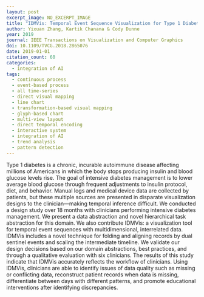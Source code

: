 ```yaml
---
layout: post
excerpt_image: NO_EXCERPT_IMAGE
title: "IDMVis: Temporal Event Sequence Visualization for Type 1 Diabetes Treatment Decision Support"
author: Yixuan Zhang, Kartik Chanana & Cody Dunne
year: 2019
journal: IEEE Transactions on Visualization and Computer Graphics
doi: 10.1109/TVCG.2018.2865076
date: 2019-01-01
citation_count: 60
categories:
  - integration of AI
tags:
  - continuous process
  - event-based process
  - all time-series
  - direct visual mapping
  - line chart
  - transformation-based visual mapping
  - glyph-based chart
  - multi-view layout
  - direct temporal encoding
  - interactive system
  - integration of AI
  - trend analysis
  - pattern detection
---
```

Type 1 diabetes is a chronic, incurable autoimmune disease affecting millions of Americans in which the body stops producing insulin and blood glucose levels rise. The goal of intensive diabetes management is to lower average blood glucose through frequent adjustments to insulin protocol, diet, and behavior. Manual logs and medical device data are collected by patients, but these multiple sources are presented in disparate visualization designs to the clinician—making temporal inference difficult. We conducted a design study over 18 months with clinicians performing intensive diabetes management. We present a data abstraction and novel hierarchical task abstraction for this domain. We also contribute IDMVis: a visualization tool for temporal event sequences with multidimensional, interrelated data. IDMVis includes a novel technique for folding and aligning records by dual sentinel events and scaling the intermediate timeline. We validate our design decisions based on our domain abstractions, best practices, and through a qualitative evaluation with six clinicians. The results of this study indicate that IDMVis accurately reflects the workflow of clinicians. Using IDMVis, clinicians are able to identify issues of data quality such as missing or conflicting data, reconstruct patient records when data is missing, differentiate between days with different patterns, and promote educational interventions after identifying discrepancies.
